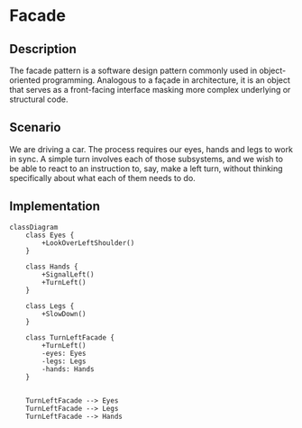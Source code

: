 ﻿# Facade

## Description

The facade pattern is a software design pattern commonly 
used in object-oriented programming. Analogous to a 
façade in architecture, it is an object that serves 
as a front-facing interface masking more complex 
underlying or structural code.

## Scenario

We are driving a car. The process requires our eyes,
hands and legs to work in sync. A simple turn
involves each of those subsystems, and we wish to be able 
to react to an instruction to, say, make a left turn, 
without thinking specifically about what each of them needs
to do.


## Implementation

```mermaid
classDiagram
    class Eyes {
        +LookOverLeftShoulder()
    }

    class Hands {
        +SignalLeft()
        +TurnLeft()
    }

    class Legs {
        +SlowDown()
    }

    class TurnLeftFacade {
        +TurnLeft()
        -eyes: Eyes
        -legs: Legs
        -hands: Hands
    }


    TurnLeftFacade --> Eyes
    TurnLeftFacade --> Legs
    TurnLeftFacade --> Hands

```
